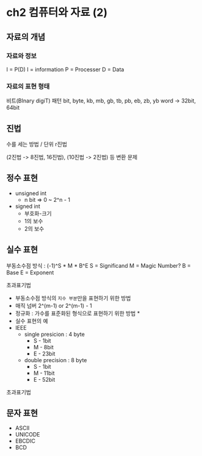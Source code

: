 # ch2 컴퓨터와 자료 (2)

## 자료의 개념


### 자료와 정보
I = P(D)
I = information 
P = Processer
D = Data

### 자료의 표현 형태

비트(BInary digiT) 패턴
bit, byte, kb, mb, gb, tb, pb, eb, zb, yb
word -> 32bit, 64bit

## 진법

수를 세는 방법 / 단위
r진법

(2진법 -> 8진법, 16진법), (10진법 -> 2진법) 등 변환 문제

## 정수 표현

* unsigned int
	* n bit => 0 ~ 2^n - 1
* signed int
	* 부호화-크기
	* 1의 보수
	* 2의 보수

## 실수 표현

부동소수점 방식 : (-1)^S * M * B^E
S = Significand
M = Magic Number?
B = Base
E = Exponent

초과표기법
* 부동소수점 방식의 `지수 부분`만을 표현하기 위한 방법
* 매직 넘버 2^(m-1) or 2^(m-1) - 1
* 정규화 : 가수를 표준화된 형식으로 표현하기 위한 방법
  * 
* 실수 표현의 예
* IEEE
  * single presicion : 4 byte
    * S - 1bit
    * M - 8bit 
  	* E - 23bit
  * double precision : 8 byte
    * S - 1bit
	* M - 11bit
    * E - 52bit

초과표기법

## 문자 표현

* ASCII
* UNICODE
* EBCDIC
* BCD
